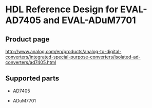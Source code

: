 # HDL Reference Design for EVAL-AD7405 and EVAL-ADuM7701

## Product page

http://www.analog.com/en/products/analog-to-digital-converters/integrated-special-purpose-converters/isolated-ad-converters/ad7405.html

## Supported parts

  * AD7405

  * ADuM7701

